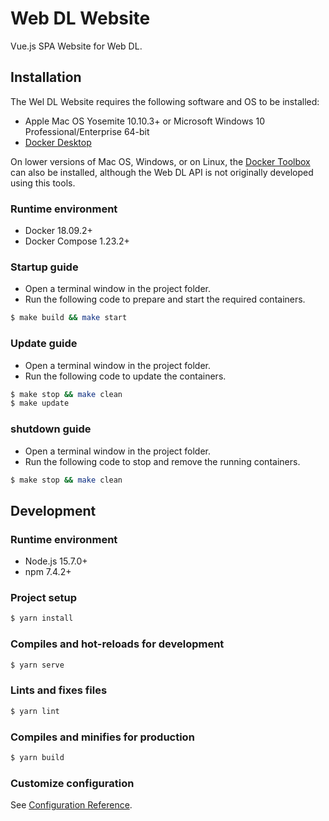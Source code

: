 # Web DL Website

Vue.js SPA Website for Web DL.

## Installation

The Wel DL Website requires the following software and OS to be installed:

- Apple Mac OS Yosemite 10.10.3+ or Microsoft Windows 10 Professional/Enterprise 64-bit
- [Docker Desktop](https://www.docker.com/products/docker-desktop) 

On lower versions of Mac OS, Windows, or on Linux, the [Docker Toolbox](https://docs.docker.com/toolbox/toolbox_install_windows/) can also be installed, although the Web DL API is not originally developed using this tools.

### Runtime environment
- Docker 18.09.2+
- Docker Compose 1.23.2+

### Startup guide

 - Open a terminal window in the project folder.
 - Run the following code to prepare and start the required containers.

``` bash
$ make build && make start
```

### Update guide

 - Open a terminal window in the project folder.
 - Run the following code to update the containers.

``` bash
$ make stop && make clean
$ make update
```

### shutdown guide

 - Open a terminal window in the project folder.
 - Run the following code to stop and remove the running containers.

``` bash
$ make stop && make clean
```

## Development

### Runtime environment
- Node.js 15.7.0+
- npm 7.4.2+

### Project setup
``` bash
$ yarn install
```

### Compiles and hot-reloads for development

``` bash
$ yarn serve
```

### Lints and fixes files

``` bash
$ yarn lint
```

### Compiles and minifies for production

``` bash
$ yarn build
```

### Customize configuration
See [Configuration Reference](https://cli.vuejs.org/config/).
